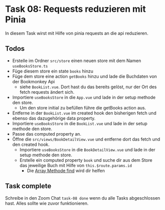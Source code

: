 # Task 08: Requests reduzieren mit Pinia

In diesem Task wirst mit Hilfe von pinia requests an die api reduzieren.

## Todos

- Erstelle im Ordner `src/store` einen neuen store mit dem Namen `useBooksStore.ts`
- Füge diesem store ein state `books` hinzu
- Füge dem store eine action `getBooks` hinzu und lade die Buchdaten von der Bookmonkey Api
  - siehe `BookList.vue`. Dort hast du das bereits gelöst, nur der Ort des fetch requests ändert sich.
- Importiere `useBooksStore` in die `App.vue` und lade in der setup methode den store.
  - Um den store initial zu befüllen führe die getBooks action aus.
- Entferne in der `BookList.vue` im created hook den bisherigen fetch und ebenso das dazugehörige data property.
- Importiere `useBooksStore` in die `BookList.vue` und lade in der setup methode den store.
- Passe das computed property an.
- Öffne die `src/views/BookDetailView.vue` und entferne dort das fetch und den created hook.
  - Importiere `useBooksStore` in die `BookDetailView.vue` und lade in der setup methode den store.
  - Erstelle ein computed property `book` und suche dir aus dem Store das jeweilige Buch mit Hilfe von `this.$route.params.id`
    - Die [Array Methode find](https://developer.mozilla.org/en-US/docs/Web/JavaScript/Reference/Global_Objects/Array/find) wird dir helfen 

## Task complete

Schreibe in den Zoom Chat `task-08 done` wenn du alle Tasks abgeschlossen hast. Alles sollte wie zuvor funktionieren.
